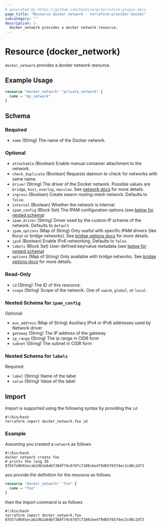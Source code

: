 ```yaml
---
# generated by https://github.com/hashicorp/terraform-plugin-docs
page_title: "Resource docker_network - terraform-provider-docker"
subcategory: ""
description: |-
  docker_network provides a docker network resource.
---
```

<!-- Bug: Type and Name are switched -->
# Resource (docker_network)

`docker_network` provides a docker network resource.

## Example Usage

```terraform
resource "docker_network" "private_network" {
  name = "my_network"
}
```

<!-- schema generated by tfplugindocs -->
## Schema

### Required

- `name` (String) The name of the Docker network.

### Optional

- `attachable` (Boolean) Enable manual container attachment to the network.
- `check_duplicate` (Boolean) Requests daemon to check for networks with same name.
- `driver` (String) The driver of the Docker network. Possible values are `bridge`, `host`, `overlay`, `macvlan`. See [network docs](https://docs.docker.com/network/#network-drivers) for more details.
- `ingress` (Boolean) Create swarm routing-mesh network. Defaults to `false`.
- `internal` (Boolean) Whether the network is internal.
- `ipam_config` (Block Set) The IPAM configuration options (see [below for nested schema](#nestedblock--ipam_config))
- `ipam_driver` (String) Driver used by the custom IP scheme of the network. Defaults to `default`
- `ipam_options` (Map of String) Only useful with specific IPAM drivers (like Kuryr or bridge networks). See [bridge options docs](https://docs.docker.com/engine/reference/commandline/network_create/#bridge-driver-options) for more details.
- `ipv6` (Boolean) Enable IPv6 networking. Defaults to `false`.
- `labels` (Block Set) User-defined key/value metadata (see [below for nested schema](#nestedblock--labels))
- `options` (Map of String) Only available with bridge networks. See [bridge options docs](https://docs.docker.com/engine/reference/commandline/network_create/#bridge-driver-options) for more details.

### Read-Only

- `id` (String) The ID of this resource.
- `scope` (String) Scope of the network. One of `swarm`, `global`, or `local`.

<a id="nestedblock--ipam_config"></a>
### Nested Schema for `ipam_config`

Optional:

- `aux_address` (Map of String) Auxiliary IPv4 or IPv6 addresses used by Network driver
- `gateway` (String) The IP address of the gateway
- `ip_range` (String) The ip range in CIDR form
- `subnet` (String) The subnet in CIDR form


<a id="nestedblock--labels"></a>
### Nested Schema for `labels`

Required:

- `label` (String) Name of the label
- `value` (String) Value of the label

## Import

Import is supported using the following syntax by providing the `id`:

```shell
#!/bin/bash
terraform import docker_network.foo id
```

### Example

Assuming you created a `network` as follows

```shell
#!/bin/bash
docker network create foo
# prints the long ID
87b57a9b91ecab2db2a6dbf38df74c67d7c7108cbe479d6576574ec2cd8c2d73
```

you provide the definition for the resource as follows

```terraform
resource "docker_network" "foo" {
  name = "foo"
}
```

then the import command is as follows

```shell
#!/bin/bash
terraform import docker_network.foo 87b57a9b91ecab2db2a6dbf38df74c67d7c7108cbe479d6576574ec2cd8c2d73
```
